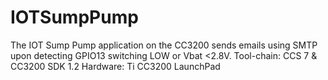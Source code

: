 # IOTSumpPump
The IOT Sump Pump application on the CC3200 sends emails using SMTP upon detecting GPIO13 switching LOW or Vbat &lt;2.8V. 
Tool-chain: CCS 7 &amp; CC3200 SDK 1.2
Hardware: Ti CC3200 LaunchPad
